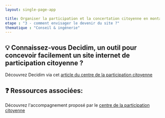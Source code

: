 ```yaml
---
layout: single-page-app

title: Organiser la participation et la concertation citoyenne en montant un site internet
etape : "3 - comment envisager le devenir du site ?"
thematique : "Conseil & ingénerie"
---
```


## 💡 Connaissez-vous Decidim, un outil pour concevoir facilement un site internet de participation citoyenne ?

Découvrez Decidim via cet [article du centre de la participation citoyenne](https://consultation.etalab.gouv.fr/outil/decidim.html)

## ❓ Ressources associées:

Découvrez l'accompagnement proposé par le [centre de la participation citoyenne](https://consultation.etalab.gouv.fr/index.html)
